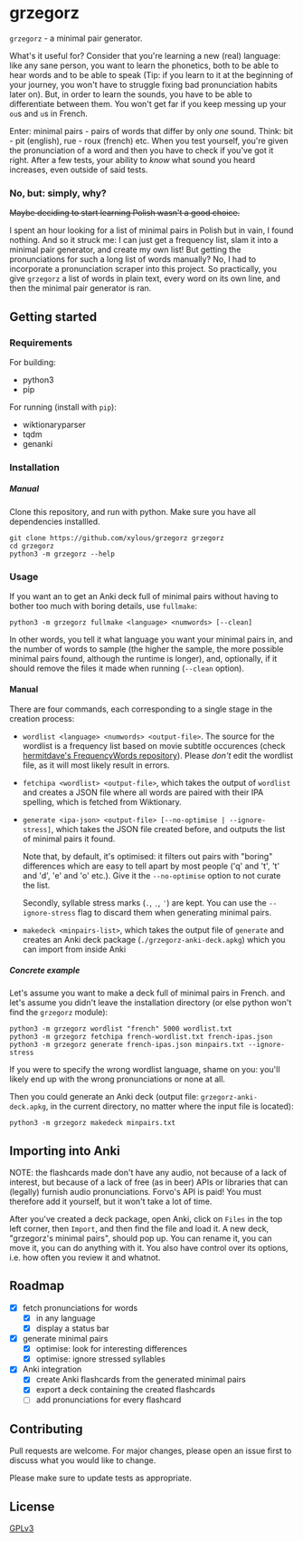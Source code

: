 # grzegorz

`grzegorz` - a minimal pair generator.

What's it useful for? Consider that you're learning a new (real) language: like
any sane person, you want to learn the phonetics, both to be able to hear words
and to be able to speak (Tip: if you learn to it at the beginning of your
journey, you won't have to struggle fixing bad pronunciation habits later on).
But, in order to learn the sounds, you have to be able to differentiate between
them. You won't get far if you keep messing up your `ou`s and `u`s in French.

Enter: minimal pairs - pairs of words that differ by only *one* sound. Think:
bit - pit (english), rue - roux (french) etc. When you test yourself, you're
given the pronunciation of a word and then you have to check if you've got it
right. After a few tests, your ability to *know* what sound you heard increases,
even outside of said tests.

### No, but: simply, why?

~~Maybe deciding to start learning Polish wasn't a good choice.~~

I spent an hour looking for a list of minimal pairs in Polish but in vain, I
found nothing. And so it struck me: I can just get a frequency list, slam it
into a minimal pair generator, and create my own list! But getting the
pronunciations for such a long list of words manually? No, I had to incorporate
a pronunciation scraper into this project. So practically, you give `grzegorz` a
list of words in plain text, every word on its own line, and then the minimal
pair generator is ran.

## Getting started

### Requirements

For building:

- python3
- pip

For running (install with `pip`):

- wiktionaryparser
- tqdm
- genanki

### Installation

##### Manual

Clone this repository, and run with python. Make sure you have all dependencies
installled.

```
git clone https://github.com/xylous/grzegorz grzegorz
cd grzegorz
python3 -m grzegorz --help
```

### Usage

If you want an to get an Anki deck full of minimal pairs without having to
bother too much with boring details, use `fullmake`:

```
python3 -m grzegorz fullmake <language> <numwords> [--clean]
```

In other words, you tell it what language you want your minimal pairs in, and
the number of words to sample (the higher the sample, the more possible minimal
pairs found, although the runtime is longer), and, optionally, if it should
remove the files it made when running (`--clean` option).

#### Manual

There are four commands, each corresponding to a single stage in the creation
process:

- `wordlist <language> <numwords> <output-file>`. The source for the wordlist is
    a frequency list based on movie subtitle occurences (check
    [hermitdave's FrequencyWords
    repository](https://github.com/hermitdave/FrequencyWords/tree/master/content/2016)).
    Please *don't* edit the wordlist file, as it will most likely result in errors.

- `fetchipa <wordlist> <output-file>`, which takes the output of `wordlist` and
    creates a JSON file where all words are paired with their IPA spelling,
    which is fetched from Wiktionary.

- `generate <ipa-json> <output-file> [--no-optimise | --ignore-stress]`, which
    takes the JSON file created before, and outputs the list of minimal pairs it
    found.

    Note that, by default, it's optimised: it filters out pairs with "boring"
    differences which are easy to tell apart by most people ('q' and 't', 't'
    and 'd', 'e' and 'o' etc.). Give it the `--no-optimise` option to not curate
    the list.

    Secondly, syllable stress marks (`.`, `ˌ`, `ˈ`) are kept. You can use the
    `--ignore-stress` flag to discard them when generating minimal pairs.

- `makedeck <minpairs-list>`, which takes the output file of `generate` and
    creates an Anki deck package (`./grzegorz-anki-deck.apkg`) which you can
    import from inside Anki

##### Concrete example

Let's assume you want to make a deck full of minimal pairs in French.
and let's assume you didn't leave the installation directory (or else python
won't find the `grzegorz` module):

```
python3 -m grzegorz wordlist "french" 5000 wordlist.txt
python3 -m grzegorz fetchipa french-wordlist.txt french-ipas.json
python3 -m grzegorz generate french-ipas.json minpairs.txt --ignore-stress
```

If you were to specify the wrong wordlist language, shame on you: you'll likely end
up with the wrong pronunciations or none at all.

Then you could generate an Anki deck (output file: `grzegorz-anki-deck.apkg`, in
the current directory, no matter where the input file is located):

```
python3 -m grzegorz makedeck minpairs.txt
```

## Importing into Anki

NOTE: the flashcards made don't have any audio, not because of a lack of
interest, but because of a lack of free (as in beer) APIs or libraries that can
(legally) furnish audio pronunciations. Forvo's API is paid! You must therefore
add it yourself, but it won't take a lot of time.

After you've created a deck package, open Anki, click on `Files` in the top left
corner, then `Import`, and then find the file and load it. A new deck,
"grzegorz's minimal pairs", should pop up. You can rename it, you can move it,
you can do anything with it. You also have control over its options, i.e. how
often you review it and whatnot.

## Roadmap

- [x] fetch pronunciations for words
    - [x] in any language
    - [x] display a status bar
- [x] generate minimal pairs
    - [x] optimise: look for interesting differences
    - [x] optimise: ignore stressed syllables
- [x] Anki integration
    - [x] create Anki flashcards from the generated minimal pairs
    - [x] export a deck containing the created flashcards
    - [ ] add pronunciations for every flashcard

## Contributing

Pull requests are welcome. For major changes, please open an issue first to
discuss what you would like to change.

Please make sure to update tests as appropriate.

## License

[GPLv3](./LICENSE)
